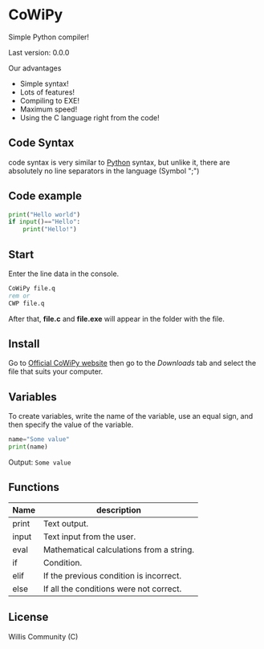 # CoWiPy
Simple Python compiler!

Last version: 0.0.0

Our advantages
- Simple syntax!
- Lots of features!
- Compiling to EXE!
- Maximum speed!
- Using the C language right from the code!

## __Code Syntax__

code syntax is very similar to [Python](https://www.python.org/) syntax, but unlike it, there are absolutely no line separators in the language (Symbol ";")

## __Code example__

```py
print("Hello world")
if input()=="Hello":
    print("Hello!")
```

## __Start__
Enter the line data in the console.
```bat
CoWiPy file.q
rem or
CWP file.q
```
After that, **file.c** and **file.exe** will appear in the folder with the file.

## __Install__
Go to [Official CoWiPy website](url) then go to the _Downloads_ tab and select the file that suits your computer.


## __Variables__
To create variables, write the name of the variable, use an equal sign, and then specify the value of the variable.
```python
name="Some value"
print(name)
```
Output: ``Some value``

## __Functions__

Name | description
--- | ---
print | Text output.
input | Text input from the user.
eval | Mathematical calculations from a string.
if | Condition.
elif | If the previous condition is incorrect.
else | If all the conditions were not correct.


## License

Willis Community (C)
